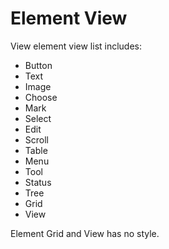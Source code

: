 # Element View

View element view list includes:
- Button
- Text
- Image
- Choose
- Mark
- Select
- Edit
- Scroll
- Table
- Menu
- Tool
- Status
- Tree
- Grid
- View

Element Grid and View has no style.